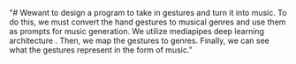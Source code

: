 "#  Wewant to design a program to take in gestures and turn it into music. To do
 this, we must convert the hand gestures to musical genres and use them as
 prompts for music generation. We utilize mediapipes deep learning architecture
 . Then, we map the gestures to genres. Finally, we can see what the gestures
 represent in the form of music." 
